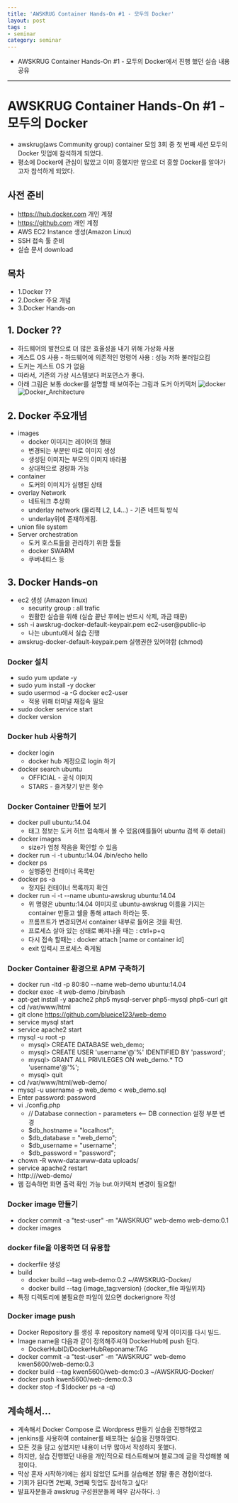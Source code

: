 ```yaml
---
title: 'AWSKRUG Container Hands-On #1 - 모두의 Docker'  
layout: post  
tags :  
- seminar
category: seminar
---
```


- AWSKRUG Container Hands-On #1 - 모두의 Docker에서 진행 했던 실습 내용 공유

---

# AWSKRUG Container Hands-On #1 - 모두의 Docker
- awskrug(aws Community group) container 모임 3회 중 첫 번째 세션 모두의 Docker 밋업에 참석하게 되었다.
- 평소에 Docker에 관심이 많았고 이미 흥했지만 앞으로 더 흥할 Docker를 알아가고자 참석하게 되었다.

## 사전 준비
- <https://hub.docker.com> 개인 계정
- <https://github.com> 개인 계정
- AWS EC2 Instance 생성(Amazon Linux)
- SSH 접속 툴 준비
- 실습 문서 download

## 목차
- 1.Docker ??
- 2.Docker 주요 개념
- 3.Docker Hands-on

## 1. Docker ??
- 하드웨어의 발전으로 더 많은 효율성을 내기 위해 가상화 사용
- 게스트 OS 사용 - 하드웨어에 의존적인 명령어 사용 : 성능 저하 불러일으킴
- 도커는 게스트 OS 가 없음
- 따라서, 기존의 가상 시스템보다 퍼포먼스가 좋다.
- 아래 그림은 보통 docker를 설명할 때 보여주는 그림과 도커 아키텍처
![docker](/assets/images/usingimages/awsDocker/docker.jpg)
![Docker_Architecture](/assets/images/usingimages/awsDocker/Docker_Architecture.png)

## 2. Docker 주요개념
- images
  - docker 이미지는 레이어의 형태
  - 변경되는 부분만 따로 이미지 생성
  - 생성된 이미지는 부모의 이미지 바라봄
  - 상대적으로 경량화 가능
- container
   - 도커의 이미지가 실행된 상태
- overlay Network
   - 네트워크 추상화
   - underlay network (물리적 L2, L4...) - 기존 네트웍 방식
   - underlay위에 존재하게됨.
- union file system
- Server orchestration
  - 도커 호스트들을 관리하기 위한 툴들
  - docker SWARM
  - 쿠버네티스 등

## 3. Docker Hands-on
- ec2 생성 (Amazon linux)
  - security group : all trafic
  - 원활한 실습을 위해 (실습 끝난 후에는 반드시 삭제, 과금 때문)
- ssh -i awskrug-docker-default-keypair.pem ec2-user@public-ip
  - 나는 ubuntu에서 실습 진행
- awskrug-docker-default-keypair.pem 실행권한 있어야함 (chmod)

### Docker 설치
- sudo yum update -y
- sudo yum install -y docker
- sudo usermod -a -G docker ec2-user
  - 적용 위해 터미널 재접속 필요
- sudo docker service start
- docker version

### Docker hub 사용하기
- docker login
  - docker hub 계정으로 login 하기
- docker search ubuntu
  - OFFICIAL - 공식 이미지
  - STARS - 즐겨찾기 받은 횟수

### Docker Container 만들어 보기
- docker pull ubuntu:14.04
  - 태그 정보는 도커 허브 접속해서 볼 수 있음(예를들어 ubuntu 검색 후 detail)
- docker images
  - size가 엄청 작음을 확인할 수 있음
- docker run -i -t ubuntu:14.04 /bin/echo hello
- docker ps
  - 실행중인 컨테이너 목록만
- docker ps -a
  - 정지된 컨테이너 목록까지 확인
- docker run -i -t --name ubuntu-awskrug ubuntu:14.04
  - 위 명령은 ubuntu:14.04 이미지로 ubuntu-awskrug 이름을 가지는 container 만들고 쉘을 통해 attach 하라는 뜻.
  - 프롬프트가 변경되면서 container 내부로 들어온 것을 확인.
  - 프로세스 살아 있는 상태로 빠져나올 때는 : ctrl+p+q
  - 다시 접속 할때는 : docker attach [name or container id]
  - exit 입력시 프로세스 죽게됨

### Docker Container 환경으로 APM 구축하기
- docker run -itd -p 80:80 --name web-demo ubuntu:14.04
- docker exec -it web-demo /bin/bash
- apt-get install -y apache2 php5 mysql-server php5-mysql php5-curl git
- cd /var/www/html
- git clone https://github.com/blueice123/web-demo
- service mysql start
- service apache2 start
- mysql -u root -p
  - mysql> CREATE DATABASE web_demo;
  - mysql> CREATE USER 'username'@'%' IDENTIFIED BY 'password';
  - mysql> GRANT ALL PRIVILEGES ON web_demo.* TO 'username'@'%';
  - mysql> quit
- cd /var/www/html/web-demo/
- mysql -u username -p web_demo < web_demo.sql
- Enter password: password
- vi ./config.php   
  - // Database connection - parameters  <-- DB connection 설정 부분 변경
  - $db_hostname = "localhost";
  - $db_database = "web_demo";
  - $db_username = "username";
  - $db_password = "password";
- chown -R www-data:www-data uploads/
- service apache2 restart
- http://<Docker Host Public IP>/web-demo/
- 웹 접속하면 화면 출력 확인 가능 but.아키텍처 변경이 필요함!

### Docker image 만들기
- docker commit -a "test-user" -m "AWSKRUG" web-demo web-demo:0.1
- docker images

### docker file을 이용하면 더 유용함
- dockerfile 생성
- build
  - docker build --tag web-demo:0.2 ~/AWSKRUG-Docker/
  - docker build --tag {image_tag:version} {docker_file 파일위치}
- 특정 디렉토리에 불필요한 파일이 있으면 dockerignore 작성

### Docker image push
- Docker Repository 를 생성 후 repository name에 맞게 이미지를 다시 빌드.
- Image name을 다음과 같이 정의해주셔야 DockerHub에 push 된다.   
  - DockerHubID/DockerHubReponame:TAG
- docker commit -a "test-user" -m "AWSKRUG" web-demo kwen5600/web-demo:0.3
- docker build --tag kwen5600/web-demo:0.3 ~/AWSKRUG-Docker/
- docker push kwen5600/web-demo:0.3
- docker stop -f $(docker ps -a -q)

## 계속해서...
- 계속해서 Docker Compose 로 Wordpress 만들기 실습을 진행하였고
- jenkins를 사용하여 container를 배포하는 실습을 진행하였다.
- 모든 것을 담고 싶었지만 내용이 너무 많아서 작성하지 못했다.
- 하지만, 실습 진행했던 내용을 개인적으로 테스트해보며 블로그에 글을 작성해볼 예정이다.
- 막상 혼자 시작하기에는 쉽지 않았던 도커를 실습해본 정말 좋은 경험이었다.
- 기회가 된다면 2번째, 3번째 밋업도 참석하고 싶다!
- 발표자분들과 awskrug 구성원분들께 매우 감사하다. :)
